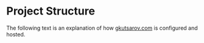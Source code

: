 # Project Structure

The following text is an explanation of how [gkutsarov.com](gkutsarov.com) is configured and hosted.

